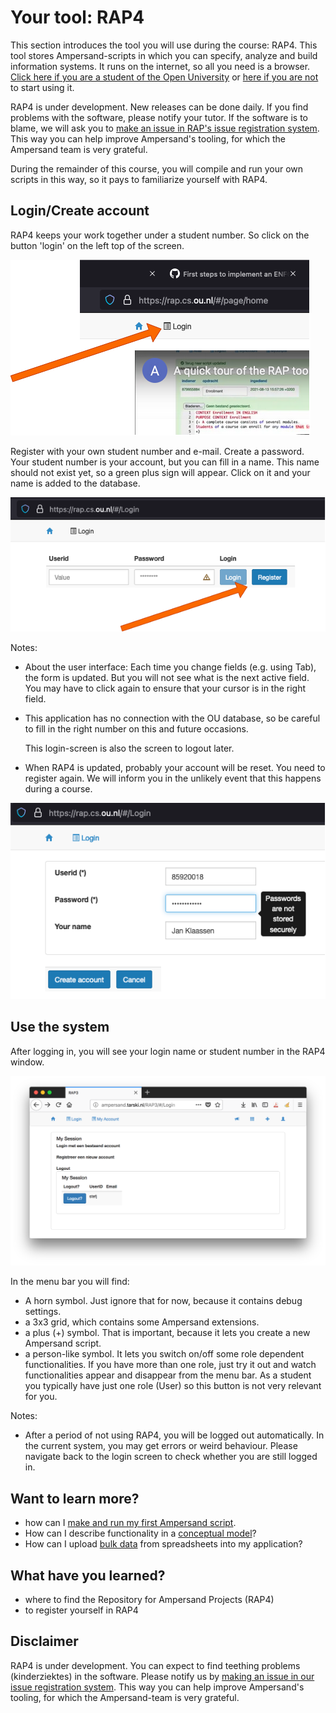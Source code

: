 # Your tool: RAP4

This section introduces the tool you will use during the course: RAP4. This tool stores Ampersand-scripts in which you can specify, analyze and build information systems. It runs on the internet, so all you need is a browser. [Click here if you are a student of the Open University](https://rap.cs.ou.nl) or [here if you are not](https://rap.cs.ou.nl) to start using it.

RAP4 is under development. New releases can be done daily. If you find problems with the software, please notify your tutor. If the software is to blame, we will ask you to [make an issue in RAP's issue registration system](https://github.com/AmpersandTarski/RAP/issues). This way you can help improve Ampersand's tooling, for which the Ampersand team is very grateful.

During the remainder of this course, you will compile and run your own scripts in this way, so it pays to familiarize yourself with RAP4.

## Login/Create account

RAP4 keeps your work together under a student number. So click on the button 'login' on the left top of the screen.

![](<../.gitbook/assets/login button.png>)

Register with your own student number and e-mail. Create a password. Your student number is your account, but you can fill in a name. This name should not exist yet, so a green plus sign will appear. Click on it and your name is added to the database.

![](<../.gitbook/assets/Register button.png>)

Notes:

* About the user interface: Each time you change fields (e.g. using Tab), the form is updated. But you will not see what is the next active field. You may have to click again to ensure that your cursor is in the right field.
*   This application has no connection with the OU database, so be careful to fill in the right number on this and future occasions.

    This login-screen is also the screen to logout later.
* When RAP4 is updated, probably your account will be reset. You need to register again. We will inform you in the unlikely event that this happens during a course.

![](<../.gitbook/assets/insecure password.png>)

## Use the system

After logging in, you will see your login name or student number in the RAP4 window.

![](../.gitbook/assets/afbeelding.png)

In the menu bar you will find:

* A horn symbol. Just ignore that for now, because it contains debug settings.
* a 3x3 grid, which contains some Ampersand extensions.
* a plus (+) symbol. That is important, because it lets you create a new Ampersand script.
* a person-like symbol. It lets you switch on/off some role dependent functionalities. If you have more than one role, just try it out and watch functionalities appear and disappear from the menu bar. As a student you typically have just one role (User) so this button is not very relevant for you.

Notes:

* After a period of not using RAP4, you will be logged out automatically. In the current system, you may get errors or weird behaviour. Please navigate back to the login screen to check whether you are still logged in.

## Want to learn more?

* how can I [make and run my first Ampersand script](making-your-first-ampersand-script.md).
* How can I describe functionality in a [conceptual model](conceptual-model-enrollment.md)?
* How can I upload [bulk data](the-population-statement#population-in-spreadsheets) from spreadsheets into my application?

## What have you learned?

* where to find the Repository for Ampersand Projects (RAP4)
* to register yourself in RAP4

## Disclaimer

RAP4 is under development. You can expect to find teething problems (kinderziektes) in the software. Please notify us by [making an issue in our issue registration system](https://github.com/AmpersandTarski/RAP/issues). This way you can help improve Ampersand's tooling, for which the Ampersand-team is very grateful.
